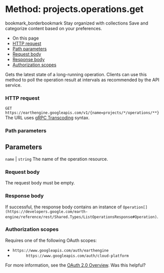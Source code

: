  
#  Method: projects.operations.get 
bookmark_borderbookmark Stay organized with collections  Save and categorize content based on your preferences.
  * On this page
  * [HTTP request](https://developers.google.com/earth-engine/reference/rest/v1/projects.operations/get#http-request)
  * [Path parameters](https://developers.google.com/earth-engine/reference/rest/v1/projects.operations/get#path-parameters)
  * [Request body](https://developers.google.com/earth-engine/reference/rest/v1/projects.operations/get#request-body)
  * [Response body](https://developers.google.com/earth-engine/reference/rest/v1/projects.operations/get#response-body)
  * [Authorization scopes](https://developers.google.com/earth-engine/reference/rest/v1/projects.operations/get#authorization-scopes)


Gets the latest state of a long-running operation. Clients can use this method to poll the operation result at intervals as recommended by the API service.
### HTTP request
`GET https://earthengine.googleapis.com/v1/{name=projects/*/operations/**}`
The URL uses [gRPC Transcoding](https://google.aip.dev/127) syntax.
### Path parameters
Parameters  
---  
`name` |  `string` The name of the operation resource.  
### Request body
The request body must be empty.
### Response body
If successful, the response body contains an instance of `Operation[](https://developers.google.com/earth-engine/reference/rest/Shared.Types/ListOperationsResponse#Operation)`.
### Authorization scopes
Requires one of the following OAuth scopes:
  * `https://www.googleapis.com/auth/earthengine`
  * `      https://www.googleapis.com/auth/cloud-platform`


For more information, see the [OAuth 2.0 Overview](https://developers.google.com/identity/protocols/OAuth2).
Was this helpful?
